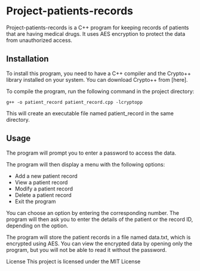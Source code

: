 # Project-patients-records

Project-patients-records is a C++ program for keeping records of patients that are having medical drugs. It uses AES encryption to protect the data from unauthorized access.

## Installation

To install this program, you need to have a C++ compiler and the Crypto++ library installed on your system. You can download Crypto++ from [here].

To compile the program, run the following command in the project directory:


    g++ -o patient_record patient_record.cpp -lcryptopp

This will create an executable file named patient_record in the same directory.

## Usage

The program will prompt you to enter a password to access the data.  

The program will then display a menu with the following options:

- Add a new patient record
- View a patient record
- Modify a patient record
- Delete a patient record
- Exit the program

You can choose an option by entering the corresponding number. The program will then ask you to enter the details of the patient or the record ID, depending on the option.

The program will store the patient records in a file named data.txt, which is encrypted using AES. You can view the encrypted data by opening only the program, but you will not be able to read it without the password.

License
This project is licensed under the MIT License
